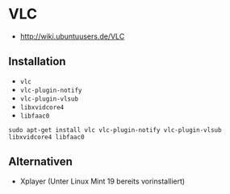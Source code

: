 # VLC

+   <http://wiki.ubuntuusers.de/VLC>



## Installation

+   `vlc`
+   `vlc-plugin-notify`
+   `vlc-plugin-vlsub`
+   `libxvidcore4`
+   `libfaac0`

<!---->

    sudo apt-get install vlc vlc-plugin-notify vlc-plugin-vlsub libxvidcore4 libfaac0



## Alternativen

+	Xplayer (Unter Linux Mint 19 bereits vorinstalliert)
